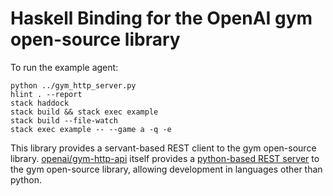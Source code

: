 # Haskell Binding for the OpenAI gym open-source library

To run the example agent:

```
python ../gym_http_server.py
hlint . --report
stack haddock
stack build && stack exec example
stack build --file-watch
stack exec example -- --game a -q -e
```

This library provides a servant-based REST client to the gym open-source library.
[openai/gym-http-api][openai] itself provides a [python-based REST server][flask]
to the gym open-source library, allowing development in languages other than python.

[openai]:https://github.com/openai/gym-http-api
[flask]:https://github.com/openai/gym-http-api/blob/master/gym_http_server.py

